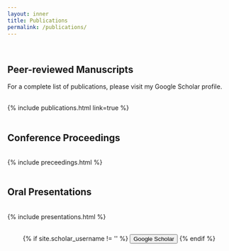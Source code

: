 ```yaml
---
layout: inner
title: Publications
permalink: /publications/
---
```


<br />

## Peer-reviewed Manuscripts

For a complete list of publications, please visit my Google Scholar profile. <br /><br />

{% include publications.html link=true %} <br /><br />

## Conference Proceedings
<br />
{% include preceedings.html %} <br /><br />

## Oral Presentations 
<br />
{% include presentations.html %} <br /><br />

<div class="hero-buttons">

  <p style="text-align: center;">
    {% if site.scholar_username != '' %}
      <a href="https://scholar.google.com/citations?user=XR_SNYAAAAAJ&hl=en"><button class="btn btn-default btn-lg"><i class="fa fa-google fa-lg"></i>Google Scholar</button></a>
    {% endif %}
  </p>

</div>


